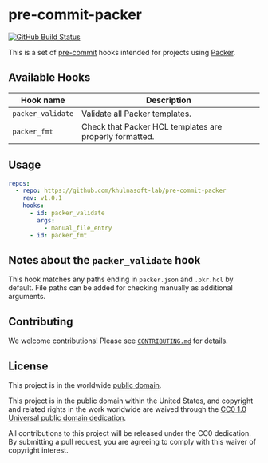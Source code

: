 # pre-commit-packer #

[![GitHub Build Status](https://github.com/khulnasoft-lab/pre-commit-packer/workflows/build/badge.svg)](https://github.com/khulnasoft-lab/pre-commit-packer/actions)

This is a set of [pre-commit](https://pre-commit.com) hooks intended for
projects using [Packer](https://www.packer.io/).

## Available Hooks ##

| Hook name         | Description                                             |
| ----------------- | ------------------------------------------------------- |
| `packer_validate` | Validate all Packer templates.                          |
| `packer_fmt`      | Check that Packer HCL templates are properly formatted. |

## Usage ##

```yaml
repos:
  - repo: https://github.com/khulnasoft-lab/pre-commit-packer
    rev: v1.0.1
    hooks:
      - id: packer_validate
        args:
          - manual_file_entry
      - id: packer_fmt
```

## Notes about the `packer_validate` hook ##

This hook matches any paths ending in `packer.json` and `.pkr.hcl` by default.
File paths can be added for checking manually as additional arguments.

## Contributing ##

We welcome contributions!  Please see [`CONTRIBUTING.md`](CONTRIBUTING.md) for
details.

## License ##

This project is in the worldwide [public domain](LICENSE).

This project is in the public domain within the United States, and
copyright and related rights in the work worldwide are waived through
the [CC0 1.0 Universal public domain
dedication](https://creativecommons.org/publicdomain/zero/1.0/).

All contributions to this project will be released under the CC0
dedication. By submitting a pull request, you are agreeing to comply
with this waiver of copyright interest.
